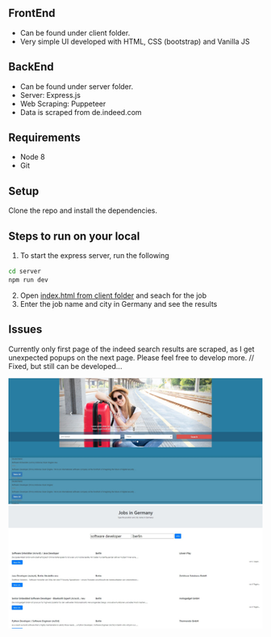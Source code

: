 ## FrontEnd
- Can be found under client folder.
- Very simple UI developed with HTML, CSS (bootstrap) and Vanilla JS 

## BackEnd
- Can be found under server folder.
- Server: Express.js
- Web Scraping: Puppeteer 
- Data is scraped from de.indeed.com

## Requirements

* Node 8
* Git


## Setup

Clone the repo and install the dependencies.

## Steps to run on your local

1) To start the express server, run the following

```bash
cd server
npm run dev
```
2) Open [index.html from client folder](http://localhost:3000) and seach for the job
3) Enter the job name and city in Germany and see the results



## Issues
Currently only first page of the indeed search results are scraped, as I get unexpected popups on the next page.
Please feel free to develop more. // Fixed, but still can be developed...

<img src="assets/Screenshot_1.jpg"  alt="front_end" />

<img src="assets/Screenshot_6.jpg"  alt="front_end" />






